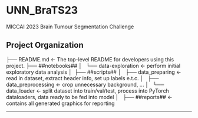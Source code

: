 # UNN_BraTS23
MICCAI 2023 Brain Tumour Segmentation Challenge

Project Organization
------------

  ├── README.md          <- The top-level README for developers using this project.
  ├── ##notebooks##
  │   └── data-exploration       <- perform initial exploratory data analysis
  │ 
  ├── ##scripts##
  │   ├── data_preparing         <- read in dataset, extract header info, set up labels e.t.c.
  │   ├── data_preprocessing     <- crop unnecessary background, ...
  │   └── data_loader            <- split dataset into train/val/test, process into PyTorch dataloaders, data ready to be fed into model
  │  
  ├── ##reports##                    <- contains all generated graphics for reporting

------------
